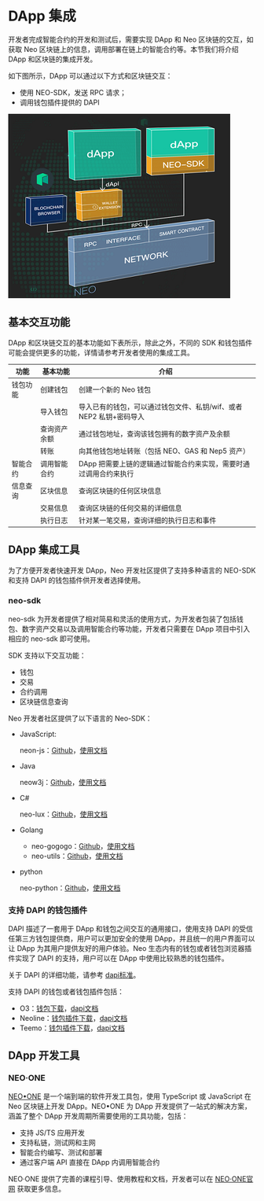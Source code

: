 # DApp 集成

开发者完成智能合约的开发和测试后，需要实现 DApp 和 Neo 区块链的交互，如获取 Neo 区块链上的信息，调用部署在链上的智能合约等。本节我们将介绍 DApp 和区块链的集成开发。

如下图所示，DApp 可以通过以下方式和区块链交互：

- 使用 NEO-SDK，发送 RPC 请求；
- 调用钱包插件提供的 DAPI 

![structure](./assets/structure.png)



## 基本交互功能

DApp 和区块链交互的基本功能如下表所示，除此之外，不同的 SDK 和钱包插件可能会提供更多的功能，详情请参考开发者使用的集成工具。

| 功能     | 基本功能     | 介绍                                                         |
| -------- | ------------ | ------------------------------------------------------------ |
| 钱包功能 | 创建钱包     | 创建一个新的 Neo 钱包                                        |
|          | 导入钱包     | 导入已有的钱包，可以通过钱包文件、私钥/wif、或者 NEP2 私钥+密码导入 |
|          | 查询资产余额 | 通过钱包地址，查询该钱包拥有的数字资产及余额                 |
|          | 转账         | 向其他钱包地址转账（包括 NEO、GAS 和 Nep5 资产）             |
| 智能合约 | 调用智能合约 | DApp 把需要上链的逻辑通过智能合约来实现，需要时通过调用合约来执行 |
| 信息查询 | 区块信息     | 查询区块链的任何区块信息                                     |
|          | 交易信息     | 查询区块链的任何交易的详细信息                               |
|          | 执行日志     | 针对某一笔交易，查询详细的执行日志和事件                     |

## DApp 集成工具

为了方便开发者快速开发 DApp，Neo 开发社区提供了支持多种语言的 NEO-SDK 和支持 DAPI 的钱包插件供开发者选择使用。

### neo-sdk

neo-sdk 为开发者提供了相对简易和灵活的使用方式，为开发者包装了包括钱包、数字资产交易以及调用智能合约等功能，开发者只需要在 DApp 项目中引入相应的 neo-sdk 即可使用。

SDK 支持以下交互功能：

- 钱包
- 交易
- 合约调用
- 区块链信息查询

Neo 开发者社区提供了以下语言的 Neo-SDK：

- JavaScript:

  neon-js：[Github](https://github.com/CityOfZion/neon-js)，[使用文档](http://cityofzion.io/neon-js/en/)

- Java

  neow3j：[Github](https://github.com/neow3j/neow3j)，[使用文档](https://neow3j.io/#/)

- C#

  neo-lux：[Github](https://github.com/CityOfZion/neo-lux)，[使用文档](https://github.com/CityOfZion/neo-lux#usage)

- Golang

  - neo-gogogo：[Github](https://github.com/joeqian10/neo-gogogo)，[使用文档](https://github.com/joeqian10/neo-gogogo#getting-started)
  - neo-utils：[Github](https://github.com/O3Labs/neo-utils)，[使用文档](https://github.com/O3Labs/neo-utils/tree/master/neoutils#neo-utilities)

- python

  neo-python：[Github](https://github.com/CityOfZion/neo-python)，[使用文档](https://neo-python.readthedocs.io/en/latest/overview.html)

### 支持 DAPI 的钱包插件

DAPI 描述了一套用于 DApp 和钱包之间交互的通用接口，使用支持 DAPI 的受信任第三方钱包提供商，用户可以更加安全的使用 DApp，并且统一的用户界面可以让 DApp 为其用户提供友好的用户体验。Neo 生态内有的钱包或者钱包浏览器插件实现了 DAPI 的支持，用户可以在 DApp 中使用比较熟悉的钱包插件。

关于 DAPI 的详细功能，请参考 [dapi标准](https://github.com/neo-project/proposals/pull/69/files?short_path=b415db4#diff-b415db480373da06c3cb17ece34b2012)。

支持 DAPI 的钱包或者钱包插件包括：

- O3：[钱包下载](https://o3.network/)，[dapi文档](https://neodapidocs.o3.network/)
- Neoline：[钱包插件下载](https://chrome.google.com/webstore/detail/neoline/cphhlgmgameodnhkjdmkpanlelnlohao)，[dapi文档](https://neoline.cn/dapi/)
- Teemo：[钱包插件下载](https://teemo.nel.group/index.html)，[dapi文档](https://dapi.nel.group/cn/#neo-dapi)

## DApp 开发工具

### NEO·ONE

[NEO•ONE]( https://neo-one.io/blog/2018/11/14/introducing-neo-one ) 是一个端到端的软件开发工具包，使用 TypeScript 或 JavaScript 在 Neo 区块链上开发 DApp。NEO•ONE 为 DApp 开发提供了一站式的解决方案，涵盖了整个 DApp 开发周期所需要使用的工具功能，包括：

- 支持 JS/TS 应用开发
- 支持私链，测试网和主网
- 智能合约编写、测试和部署
- 通过客户端 API 直接在 DApp 内调用智能合约

NEO·ONE 提供了完善的课程引导、使用教程和文档，开发者可以在 [NEO·ONE官网]( https://neo-one.io/ ) 获取更多信息。
